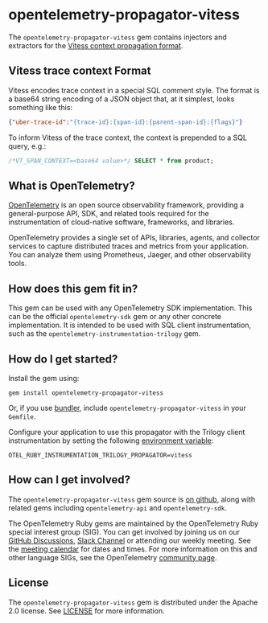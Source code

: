 # opentelemetry-propagator-vitess

The `opentelemetry-propagator-vitess` gem contains injectors and extractors for the
[Vitess context propagation format][vitess-spec].

## Vitess trace context Format

Vitess encodes trace context in a special SQL comment style. The format is a base64 string encoding of a JSON object that, at it simplest, looks something like this:

```json
{"uber-trace-id":"{trace-id}:{span-id}:{parent-span-id}:{flags}"}
```

To inform Vitess of the trace context, the context is prepended to a SQL query, e.g.:

```sql
/*VT_SPAN_CONTEXT=<base64 value>*/ SELECT * from product;
```

## What is OpenTelemetry?

[OpenTelemetry][opentelemetry-home] is an open source observability framework, providing a general-purpose API, SDK, and related tools required for the instrumentation of cloud-native software, frameworks, and libraries.

OpenTelemetry provides a single set of APIs, libraries, agents, and collector services to capture distributed traces and metrics from your application. You can analyze them using Prometheus, Jaeger, and other observability tools.

## How does this gem fit in?

This gem can be used with any OpenTelemetry SDK implementation. This can be the official `opentelemetry-sdk` gem or any other concrete implementation. It is intended to be used with SQL client instrumentation, such as the `opentelemetry-instrumentation-trilogy` gem.

## How do I get started?

Install the gem using:

```console
gem install opentelemetry-propagator-vitess
```

Or, if you use [bundler][bundler-home], include `opentelemetry-propagator-vitess` in your `Gemfile`.

Configure your application to use this propagator with the Trilogy client instrumentation by setting the following [environment variable][envars]:

```console
OTEL_RUBY_INSTRUMENTATION_TRILOGY_PROPAGATOR=vitess
```

## How can I get involved?

The `opentelemetry-propagator-vitess` gem source is [on github][repo-github], along with related gems including `opentelemetry-api` and `opentelemetry-sdk`.

The OpenTelemetry Ruby gems are maintained by the OpenTelemetry Ruby special interest group (SIG). You can get involved by joining us on our [GitHub Discussions][discussions-url], [Slack Channel][slack-channel] or attending our weekly meeting. See the [meeting calendar][community-meetings] for dates and times. For more information on this and other language SIGs, see the OpenTelemetry [community page][ruby-sig].

## License

The `opentelemetry-propagator-vitess` gem is distributed under the Apache 2.0 license. See [LICENSE][license-github] for more information.

[opentelemetry-home]: https://opentelemetry.io
[bundler-home]: https://bundler.io
[repo-github]: https://github.com/open-telemetry/opentelemetry-ruby
[license-github]: https://github.com/open-telemetry/opentelemetry-ruby-contrib/blob/main/LICENSE
[ruby-sig]: https://github.com/open-telemetry/community#ruby-sig
[community-meetings]: https://github.com/open-telemetry/community#community-meetings
[discussions-url]: https://github.com/open-telemetry/opentelemetry-ruby/discussions
[vitess-spec]: https://vitess.io/docs/16.0/user-guides/configuration-advanced/tracing/#instrumenting-queries
[slack-channel]: https://cloud-native.slack.com/archives/C01NWKKMKMY
[envars]: https://github.com/open-telemetry/opentelemetry-specification/blob/v1.20.0/specification/sdk-environment-variables.md#general-sdk-configuration

